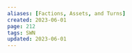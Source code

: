 ```yaml
---
aliases: [Factions, Assets, and Turns]
created: 2023-06-01
page: 212
tags: SWN
updated: 2023-06-01
---
```

